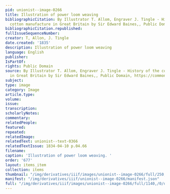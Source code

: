 ```yaml
---
pid: unionist--image-0266
title: Illustration of power loom weaving
bibliographicCitation: By Illustrator T. Allom, Engraver J. Tingle - History of the
  cotton manufacture in Great Britain by Sir Edward Baines,, Public Domain, https://commons.wikimedia.org/w/index.php?curid=9430141
bibliographicCitation.republished: 
fullIssueSequenceNumber: 
creator: T, Allon, J. Tingle
date.created: '1835'
description: Illustration of power loom weaving
language: English
publisher: 
IsPartOf: 
rights: Public Domain
source: By Illustrator T. Allom, Engraver J. Tingle - History of the cotton manufacture
  in Great Britain by Sir Edward Baines,, Public Domain, https://commons.wikimedia.org/w/index.php?curid=9430141
subject: 
type: image
category: Image
article.type: 
volume: 
issue: 
transcription: 
scholarlyNotes: 
commentary: 
relatedPeople: 
featured: 
repeated: 
relatedImage: 
relatedText: unionist--text-0366
relatedTextIssue: 1834-04-10 p.04.66
filename: 
caption: 'Illustration of power loom weaving. '
order: '677'
layout: items_item
collection: items
thumbnail: "/img/derivatives/iiif/images/unionist--image-0266/full/250,/0/default.jpg"
manifest: "/img/derivatives/iiif/unionist--image-0266/manifest.json"
full: "/img/derivatives/iiif/images/unionist--image-0266/full/1140,/0/default.jpg"
---
```


